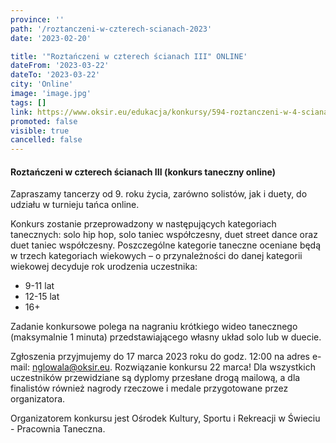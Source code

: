 ```yaml
---
province: ''
path: '/roztanczeni-w-czterech-scianach-2023'
date: '2023-02-20'

title: '"Roztańczeni w czterech ścianach III" ONLINE'
dateFrom: '2023-03-22'
dateTo: '2023-03-22'
city: 'Online'
image: 'image.jpg'
tags: []
link: https://www.oksir.eu/edukacja/konkursy/594-roztanczeni-w-4-scianach-iii
promoted: false
visible: true
cancelled: false
---
```

#### Roztańczeni w czterech ścianach III (konkurs taneczny online)

Zapraszamy tancerzy od 9. roku życia, zarówno solistów, jak i duety, do udziału w turnieju tańca online.

Konkurs zostanie przeprowadzony w następujących kategoriach tanecznych: solo hip hop, solo taniec współczesny, duet street dance oraz duet taniec współczesny. Poszczególne kategorie taneczne oceniane będą w trzech kategoriach wiekowych – o przynależności do danej kategorii wiekowej decyduje rok urodzenia uczestnika:
- 9-11 lat
- 12-15 lat
- 16+

Zadanie konkursowe polega na nagraniu krótkiego wideo tanecznego (maksymalnie 1 minuta) przedstawiającego własny układ solo lub w duecie.

Zgłoszenia przyjmujemy do 17 marca 2023 roku do godz. 12:00 na adres e-mail: nglowala@oksir.eu. Rozwiązanie konkursu 22 marca! Dla wszystkich uczestników przewidziane są dyplomy przesłane drogą mailową, a dla finalistów również nagrody rzeczowe i medale przygotowane przez organizatora.

Organizatorem konkursu jest Ośrodek Kultury, Sportu i Rekreacji w Świeciu - Pracownia Taneczna.
